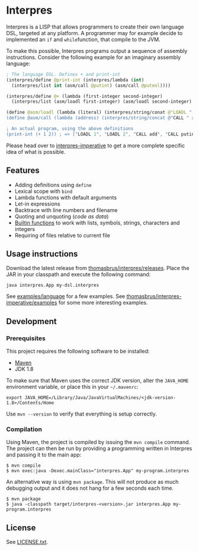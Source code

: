 # Interpres
Interpres is a LISP that allows programmers to create their own language DSL, targeted at any platform. A programmer may for example decide to implemented an `if` and `while`function, that compile to the JVM.

To make this possible, Interpres programs output a sequence of assembly instructions. Consider the following example for an imaginary assembly language:

```clojure
; The language DSL. Defines + and print-int
(interpres/define @print-int (interpres/lambda (int)
  (interpres/list int (asm/call @putint) (asm/call @puteol))))

(interpres/define @+ (lambda (first-integer second-integer)
  (interpres/list (asm/loadl first-integer) (asm/loadl second-integer) (asm/call @"add"))))

(define @asm/loadl (lambda (literal) (interpres/string/conat @"LOADL " literal)))
(define @asm/call (lambda (address) (interpres/string/concat @"CALL " address)))

; An actual program, using the above definitions
(print-int (+ 1 2)) ; => ["LOADL 1", "LOADL 2", "CALL add", "CALL putint", "CALL puteol"]
```

Please head over to [interpres-imperative](https://github.com/thomasbrus/interpres-imperative) to get a more complete specific idea of what is possible.

## Features
* Adding definitions using `define`
* Lexical scope with `bind`
* Lambda functions with default arguments
* Let-in expressions
* Backtrace with line numbers and filename
* Quoting and unquoting (*code as data*)
* [Builtin functions](https://github.com/thomasbrus/interpres/tree/master/src/main/java/interpres/language/definitions/interpres) to work with lists, symbols, strings, characters and integers
* Requiring of files relative to current file

## Usage instructions
Download the latest release from [thomasbrus/interpres/releases](https://github.com/thomasbrus/interpres/releases). Place the JAR in your classpath and execute the following command:

    java interpres.App my-dsl.interpres

See [examples/language](examples/language) for a few examples. See [thomasbrus/interpres-imperative/examples](https://github.com/thomasbrus/interpres-imperative/tree/master/examples) for some more interesting examples.

## Development
### Prerequisites
This project requires the following software to be installed:

  - [Maven](http://maven.apache.org)
  - JDK 1.8

To make sure that Maven uses the correct JDK version, alter the `JAVA_HOME` environment variable,
or place this in your `~/.mavenrc`:

    export JAVA_HOME=/Library/Java/JavaVirtualMachines/<jdk-version-1.8>/Contents/Home

Use `mvn --version` to verify that everything is setup correctly.

### Compilation
Using Maven, the project is compiled by issuing the `mvn compile` command. The project can
then be run by providing a programming written in Interpres and passing it to the main app:

    $ mvn compile
    $ mvn exec:java -Dexec.mainClass="interpres.App" my-program.interpres

An alternative way is using `mvn package`. This will not produce as much debugging output and it does not hang for a few seconds each time.

    $ mvn package
    $ java -classpath target/interpres-<version>.jar interpres.App my-program.interpres

## License

See [LICENSE.txt](LICENSE.txt).
